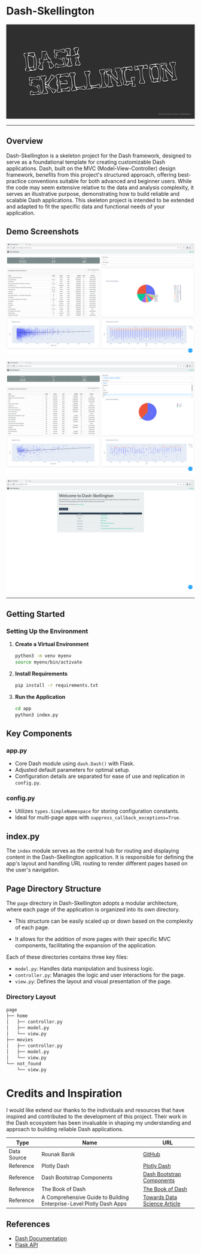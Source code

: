 # Dash-Skellington

![Dash Skellington](misc/gh__dash_skel__header.png)

---

## Overview
Dash-Skellington is a skeleton project for the Dash framework,
designed to serve as a foundational template for creating customizable
Dash applications. Dash, built on the MVC (Model-View-Controller)
design framework, benefits from this project's structured approach,
offering best-practice conventions suitable for both advanced and
beginner users. While the code may seem extensive relative to the data
and analysis complexity, it serves an illustrative purpose,
demonstrating how to build reliable and scalable Dash
applications. This skeleton project is intended to be extended and
adapted to fit the specific data and functional needs of your
application.

## Demo Screenshots

![Demo Dash Skellington 001](misc/demo__dash_skel__001.png)

![Demo Dash Skellington 002](misc/demo__dash_skel__002.png)

![Demo Dash Skellington 003](misc/demo__dash_skel__003.png)

---
## Getting Started

### Setting Up the Environment

1. **Create a Virtual Environment**
   ```bash
   python3 -m venv myenv
   source myenv/bin/activate
   ```
   
2. **Install Requirements** 
   ```bash 
   pip install -r requirements.txt
   ```
   
3. **Run the Application**
   ```bash
   cd app
   python3 index.py
   ```

## Key Components

### app.py
- Core Dash module using `dash.Dash()` with Flask.
- Adjusted default parameters for optimal setup.
- Configuration details are separated for ease of use and replication in `config.py`.

### config.py
- Utilizes `types.SimpleNamespace` for storing configuration constants.
- Ideal for multi-page apps with `suppress_callback_exceptions=True`.

## index.py
The `index` module serves as the central hub for routing and
displaying content in the Dash-Skellington application. It is
responsible for defining the app's layout and handling URL routing to
render different pages based on the user's navigation.

## Page Directory Structure
The `page` directory in Dash-Skellington adopts a modular
architecture, where each page of the application is organized into its
own directory. 

- This structure can be easily scaled up or down based on the
  complexity of each page.

- It allows for the addition of more pages with their specific MVC
  components, facilitating the expansion of the application.

Each of these directories contains three key files:
- `model.py`: Handles data manipulation and business logic.
- `controller.py`: Manages the logic and user interactions for the page.
- `view.py`: Defines the layout and visual presentation of the page.

### Directory Layout
```plaintext
page
├── home
│   ├── controller.py
│   ├── model.py
│   └── view.py
├── movies
│   ├── controller.py
│   ├── model.py
│   └── view.py
└── not_found
    └── view.py
```

# Credits and Inspiration

I would like extend our thanks to the individuals and resources that
have inspired and contributed to the development of this
project. Their work in the Dash ecosystem has been invaluable in
shaping my understanding and approach to building reliable Dash
applications.

| Type         | Name                          | URL                                                                                             |
|--------------|-------------------------------|-------------------------------------------------------------------------------------------------|
| Data Source  | Rounak Banik                  | [GitHub](https://github.com/rounakbanik)                                                        |
| Reference    | Plotly Dash                   | [Plotly Dash](https://dash.plotly.com/)                                                         |
| Reference    | Dash Bootstrap Components     | [Dash Bootstrap Components](https://dash-bootstrap-components.opensource.faculty.ai/)           |
| Reference    | The Book of Dash              | [The Book of Dash](https://nostarch.com/book-dash/)                                             |
| Reference    | A Comprehensive Guide to Building Enterprise-Level Plotly Dash Apps | [Towards Data Science Article](https://towardsdatascience.com/a-comprehensive-guide-to-building-enterprise-level-plotly-dash-apps-bd40dfe1313c) |

## References
- [Dash Documentation](https://dash.plotly.com/reference)
- [Flask API](https://flask.palletsprojects.com/en/3.0.x/api/#application-object)



